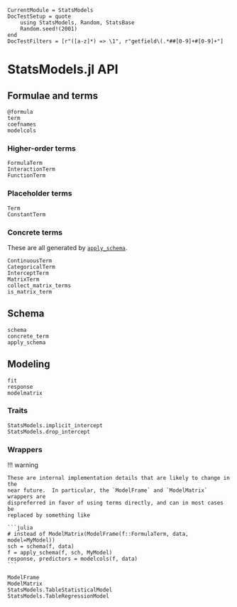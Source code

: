 ```@meta
CurrentModule = StatsModels
DocTestSetup = quote 
    using StatsModels, Random, StatsBase
    Random.seed!(2001)
end
DocTestFilters = [r"([a-z]*) => \1", r"getfield\(.*##[0-9]+#[0-9]+"]
```

# StatsModels.jl API

## Formulae and terms

```@docs
@formula
term
coefnames
modelcols
```

### Higher-order terms

```@docs
FormulaTerm
InteractionTerm
FunctionTerm
```

### Placeholder terms

```@docs
Term
ConstantTerm
```

### Concrete terms

These are all generated by [`apply_schema`](@ref).

```@docs
ContinuousTerm
CategoricalTerm
InterceptTerm
MatrixTerm
collect_matrix_terms
is_matrix_term
```

## Schema

```@docs
schema
concrete_term
apply_schema
```

## Modeling

```@docs
fit
response
modelmatrix
```

### Traits

```@docs
StatsModels.implicit_intercept
StatsModels.drop_intercept
```

### Wrappers

!!! warning

    These are internal implementation details that are likely to change in the
    near future.  In particular, the `ModelFrame` and `ModelMatrix` wrappers are
    dispreferred in favor of using terms directly, and can in most cases be
    replaced by something like 
    
    ```julia
    # instead of ModelMatrix(ModelFrame(f::FormulaTerm, data, model=MyModel))
    sch = schema(f, data)
    f = apply_schema(f, sch, MyModel)
    response, predictors = modelcols(f, data)
    ```

```@docs
ModelFrame
ModelMatrix
StatsModels.TableStatisticalModel
StatsModels.TableRegressionModel
```
